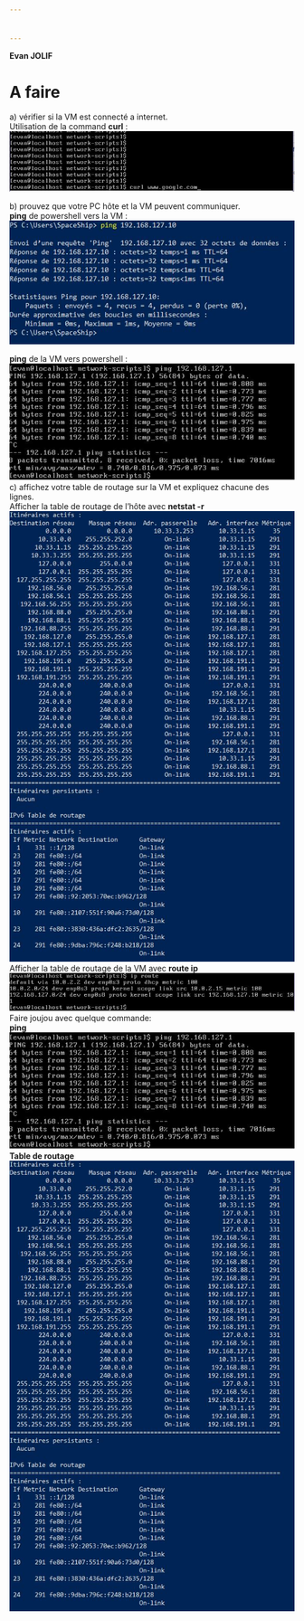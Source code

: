 ```yaml
---


---
```


<p><strong>Evan JOLIF</strong></p>
<h1 id="a-faire">A faire</h1>
<p>a) vérifier si la VM est connecté a internet.<br>
Utilisation de la command <strong>curl</strong> :<br>
<img src="https://github.com/Kaamainu/TP/blob/master/Capture1.JPG?raw=true" alt="alt tag"></p>
<p>b) prouvez que votre PC hôte et la VM peuvent communiquer.<br>
<strong>ping</strong> de powershell vers la VM :<br>
<img src="https://github.com/Kaamainu/TP/blob/master/pingH.JPG?raw=true" alt="alt tag"></p>
<p><strong>ping</strong> de la VM vers powershell :<br>
<img src="https://github.com/Kaamainu/TP/blob/master/pingVM.JPG?raw=true" alt="alt tag"><br>
c) affichez votre table de routage sur la VM et expliquez chacune des lignes.<br>
Afficher la table de routage de l’hôte avec <strong>netstat -r</strong><br>
<img src="https://github.com/Kaamainu/TP/blob/master/tablederoutageH.JPG?raw=true" alt="alt tag"><br>
Afficher la table de routage de la VM avec <strong>route ip</strong><br>
<img src="https://github.com/Kaamainu/TP/blob/master/tableVM.JPG?raw=true" alt="alt tag"><br>
Faire joujou avec quelque commande:<br>
<strong>ping</strong><br>
<img src="https://github.com/Kaamainu/TP/blob/master/pingVM.JPG?raw=true" alt="alt tag"><br>
<strong>Table de routage</strong><br>
<img src="https://github.com/Kaamainu/TP/blob/master/tablederoutageH.JPG?raw=true" alt="alt tag"></p>

